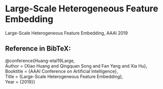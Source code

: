 # Large-Scale Heterogeneous Feature Embedding
Large-Scale Heterogeneous Feature Embedding, AAAI 2019


## Reference in BibTeX:
@conference{Huang-etal19Large,  
Author = {Xiao Huang and Qingquan Song and Fan Yang and Xia Hu},  
Booktitle = {AAAI Conference on Artificial Intelligence},   
Title = {Large-Scale Heterogeneous Feature Embedding},  
Year = {2019}}
